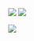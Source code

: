 ![](https://quotes-github-readme.vercel.app/api?type=vetical&theme=tokyonight)
![](https://github-readme-stats.vercel.app/api/top-langs/?username=luismod-eficaz&theme=material-palenight&hide_border=false&include_all_commits=true&count_private=true&layout=compact)

![](https://github-contributor-stats.vercel.app/api?username=luismod-eficaz&limit=5&theme=tokyonight&combine_all_yearly_contributions=true)

